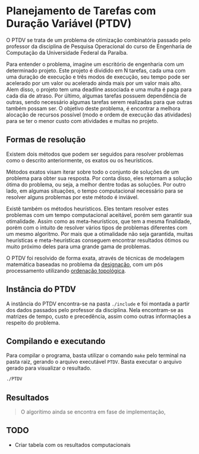 # Planejamento de Tarefas com Duração Variável (PTDV)

O PTDV se trata de um problema de otimização combinatória passado pelo professor da disciplina de Pesquisa Operacional do curso de Engenharia de Computação da Universidade Federal da Paraíba.

Para entender o problema, imagine um escritório de engenharia com um determinado projeto. Este projeto é dividido em N tarefas, cada uma com uma duração de execução e três modos de execução, seu tempo pode ser acelerado por um valor ou acelerado ainda mais por um valor mais alto. Alem disso, o projeto tem uma deadline associada e uma multa é paga para cada dia de atraso. Por último, algumas tarefas possuem dependência de outras, sendo necessário algumas tarefas serem realizadas para que outras também possam ser. O objetivo deste problema, é encontrar a melhora alocação de recursos possível (modo e ordem de execução das atividades) para se ter o menor custo com atividades e multas no projeto.

## Formas de resolução

Existem dois métodos que podem ser seguidos para resolver problemas como o descrito anteriormente, os exatos ou os heurísticos.

Métodos exatos visam iterar sobre todo o conjunto de soluções de um problema para obter sua resposta. Por conta disso, eles retornam a solução ótima do problema, ou seja, a melhor dentre todas as soluções. Por outro lado, em algumas situações, o tempo computacional necessário para se resolver alguns problemas por este método é inviável.

Existê também os métodos heurísticos. Eles tentam resolver estes problemas com um tempo computacional aceitável, porém sem garantir sua otimalidade. Assim como as meta-heurísticos, que tem a mesma finalidade, porém com o intuito de resolver vários tipos de problemas diferentes com um mesmo algoritmo. Por mais que a otimalidade não seja garantida, muitas heurísticas e meta-heurísticas conseguem encontrar resultados ótimos ou muito próximo deles para uma grande gama de problemas.

O PTDV foi resolvido de forma exata, através de técnicas de modelagem matemática baseadas no problema da [designação](https://en.wikipedia.org/wiki/Assignment_problem), com um pós processamento utilizando [ordenação topológica](https://en.wikipedia.org/wiki/Topological_sorting).

## Instância do PTDV

A instância do PTDV encontra-se na pasta `./include` e foi montada a partir dos dados passados pelo professor da disciplina. Nela encontram-se as matrizes de tempo, custo e precedência, assim como outras informações a respeito do problema.

## Compilando e executando

Para compilar o programa, basta utilizar o comando `make` pelo terminal na pasta raiz, gerando o arquivo executável `PTDV`. Basta executar o arquivo gerado para visualizar o resultado.

``` bash
./PTDV
```

## Resultados

> O algorítimo ainda se encontra em fase de implementação,

## TODO

* Criar tabela com os resultados computacionais